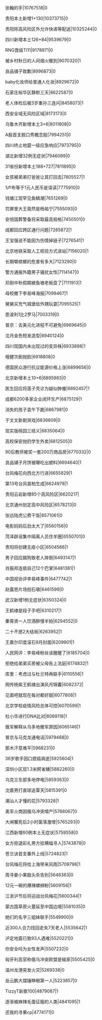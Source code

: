 张翰的手|10767518|0

贵阳本土新增1+130|10373715|0

贵阳除高风险区外允许快递等配送|10325244|0

四川新增本土126+84|9539679|0

RNG晋级TI11|9178971|0

被乡村秋日的人间烟火暖到|9070320|1

良品铺子致歉|8996873|0

baby化妆师给普通人化妆|8929672|0

石家庄裕华区静默三天|8622587|0

老人体检后被3岁重孙三连问|8458073|1

西安全域无风险区域|8173173|0

乌鲁木齐新增本土3+6|8011808|0

A股首支脱口秀概念股|7994251|0

四川终止地震一级应急响应|7973795|0

湖北新增32例无症状|7946099|0

31省份新增本土188+727|7811895|0

女孩被弟弟打爸爸让其打回去|7805527|1

1卢布等于1元人民币是误读|7775910|0

钱塘江现罕见鱼鳞潮|7651269|0

罚罪里大王竟然是杨祐宁|7555093|0

安倍国葬警备将采取最高规格|7450501|0

成都回应跨区通行问题|7285872|1

王宝强说不能因为伤情掉链子|7276541|1

北京地铁采取人工核验方式进站|7156020|1

长期嚼槟榔的危害有多大|7123290|0

警方通报外籍男子骚扰女性|7114147|0

邓刚中秋假期被鱼塘老板盘了|7111913|1

母校撤下李易峰海报|7099467|1

舅舅买充气城堡给外甥玩耍|7095525|1

恩波利1比2罗马|7003319|0

普京：去美元化进程不可避免|6969645|0

沈月金色短发造型|6940124|0

四川现国内未出现过的变异株|6933898|1

檀健次剧抛脸|6918808|0

德国民众游行抗议能源价格上涨|6899656|0

北京新增本土10+6|6895983|0

医生回应将莲子壳诊为疑似肿瘤|6892457|1

成都6200多家企业闭环生产|6875129|1

消失的孩子袁午下跪|6867981|0

于文文新剧哭戏|6836809|0

现实版桃园三结义|6835064|0

高校保安抛扔学生外卖|6812505|0

90后教师被奖一套200万商品房|6770332|0

良品铺子月饼被曝吃出塑料|6694640|1

台风梅花向西北方行进|6655829|1

第13号台风苗柏生成|6624979|1

贵阳云岩新增85个高风险区|6620217|

北京通州划定高中风险区|6578213|0

张远陆虎公费干饭|6571061|0

电影妈妈后劲太大了|6560156|0

菏泽辟谣集中隔离人员住羊圈|6550701|0

贵阳将创建无疫小区|6504566|1

男子回应踹狗致老人摔倒|6493147|1

肖振邦连扇自己12个巴掌|6481381|1

中国视协评李易峰事件|6477742|1

赵露思片场抱石墩|6461599|0

武汉新增1例无症状|6350324|0

王鹤棣是段子手吧|6310217|1

秦霄贤一人饮酒醉慢半拍|6294552|0

二十不惑2大结局|6263952|1

王嘉尔印度滚石9月封面|6209901|1

人民网评：李易峰粉丝该醒醒了|6185704|0

拒绝给弟弟买房被父母告上法庭|6174832|1

库里：考虑过与杜兰特再联手|6110556|1

网传杨紫王鹤棣出演风月锦囊|6082372|

见面吧就现在每对都好甜|6077808|1

北京学校疫情风险总体可控|6070599|1

杜小华进行DNA比对|6069118|1

俄军解释从乌多地撤军原因|6065146|1

普京与马克龙通电话|5979468|0

那木汗意难平|5968231|0

36岁歌手因口腔癌病逝|5925604|1

深圳小区现1.3米鳄雀鳝|5882260|0

乌克兰东部多地停电|5859363|0

沈嘉男打直球追覃天|5815391|0

潮汕人才懂的花|5793328|1

美军火商因俄乌冲突增产|5768067|0

大闸蟹死后2小时菌落激增|5765293|0

江西新增60例本土无症状|5759558|0

女方拒退彩礼男方挂横幅寻人|5743878|0

苍兰诀首支番外上线|5724823|1

台风梅花将给上海带来风雨|5709798|1

周寻姜小果敲头杀告别|5646363|0

12元一碗的爆辣螺蛳粉|5609156|1

江浙沪节后将迎战台风梅花|5600344|1

蒙古国草原火蔓延至中国边境|5581035|0

她们的名字三姐妹联手|5549900|0

近300人合力找回走失7天老人|5535642|1

泸定地震已致93人遇难|5520221|0

你安全吗为女性发声|5507232|0

匈牙利高官称俄乌冲突欧盟是输家|5505425|0

温州龙港突发火灾|5269338|0

岳云鹏大摆锤睁眼第一人|5223857|0

TizzyT新歌100|4879087|1

逐渐被麻辣毛蛋征服的人类|4841095|1

还我的寻果cp|4774171|0

